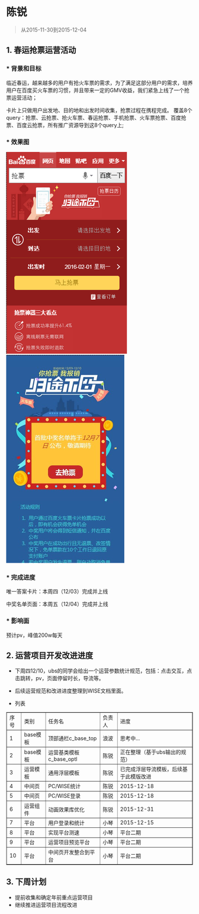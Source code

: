 # 陈锐

> 从2015-11-30到2015-12-04

## 1. 春运抢票运营活动
### * 背景和目标
临近春运，越来越多的用户有抢火车票的需求，为了满足这部分用户的需求，培养用户在百度买火车票的习惯，并且带来一定的GMV收益，我们紧急上线了一个抢票运营活动；

卡片上只做用户出发地、目的地和出发时间收集，抢票过程在携程完成。
覆盖8个query：抢票、云抢票、抢火车票、春运抢票、手机抢票、火车票抢票、百度抢票、百度云抢票，所有推广资源导到这8个query上;


### * 效果图
<img src="img/chenrui09/20151204105458.png">
<img src="img/chenrui09/72e037df0183.JPG">

### * 完成进度
唯一答案卡片：本周四（12/03）完成并上线

中奖名单页面：本周五（12/04）完成并上线

### * 影响面
预计pv，峰值200w每天

## 2. 运营项目开发改进进度

- 下周四12/10，ubs的同学会给出一个运营参数统计规范，包括：点击交互，点击跳转，pv，页面停留时长，导流等。

- 后续运营规范和改进进度整理到WISE文档里面。

- 列表

<table border="1">
    <tr>
        <td>序号</td><td>类别</td><td>任务名</td><td>负责人</td><td>进度</td>
    </tr>
    <tr>
        <td>1</td><td>base模板</td><td>顶部通栏c_base_top</td><td>浪波</td><td>思考中...</td>
    </tr>
    <tr>
        <td>2</td><td>base模板</td><td>运营基类模板c_base_optl</td><td>陈锐</td><td>正在整理（基于ubs输出的规范）</td>
    </tr>
    <tr>
        <td>3</td><td>运营模板</td><td>通用浮层模板</td><td>陈锐</td><td>已完成浮层导流模板，后续基于此模版改进</td>
    </tr>
    <tr>
        <td>4</td><td>中间页</td><td>PC/WISE统计</td><td>陈锐</td><td>2015-12-18</td>
    </tr>
    <tr>
        <td>5</td><td>中间页</td><td>PC/WISE登录</td><td>陈锐</td><td>2015-12-18</td>
    </tr>
    <tr>
        <td>6</td><td>运营组件</td><td>动画效果库优化</td><td>陈锐</td><td>2015-12-31</td>
    </tr>
    <tr>
        <td>7</td><td>平台</td><td>用户登录和统计</td><td>小琴</td><td>2015-12-15</td>
    </tr>
    <tr>
        <td>8</td><td>平台</td><td>实现平台测速</td><td>小琴</td><td>平台二期</td>
    </tr>
    <tr>
        <td>9</td><td>平台</td><td>运营项目预览平台</td><td>小琴</td><td>平台二期</td>
    </tr>
    <tr>
        <td>10</td><td>平台</td><td>中间页开发整合到平台</td><td>小琴</td><td>平台二期</td>
    </tr>
</table>

## 3. 下周计划
- 提前收集和确定年前重点运营项目
- 继续推进运营项目流程改进


